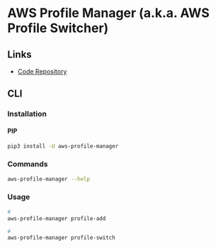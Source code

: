 # AWS Profile Manager (a.k.a. AWS Profile Switcher)

## Links

- [Code Repository](https://github.com/99stealth/aws-profile-manager)

## CLI

### Installation

#### PIP

```sh
pip3 install -U aws-profile-manager
```

### Commands

```sh
aws-profile-manager --help
```

### Usage

```sh
#
aws-profile-manager profile-add

#
aws-profile-manager profile-switch
```
